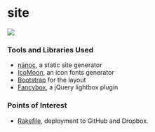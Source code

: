 site
====

[![](https://raw.github.com/raine/site/master/assets/screenshot.png)](http://raine.github.io)

### Tools and Libraries Used

* [nanoc](http://nanoc.ws), a static site generator
* [IcoMoon](http://icomoon.io), an icon fonts generator
* [Bootstrap](http://getbootstrap.com) for the layout
* [Fancybox](http://fancyapps.com/fancybox/), a jQuery lightbox plugin

### Points of Interest

* [Rakefile](https://github.com/raine/site/blob/master/Rakefile), deployment to GitHub and Dropbox.

